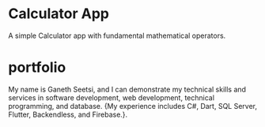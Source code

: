# Calculator App

A simple Calculator app with fundamental mathematical operators.

# portfolio

My name is Ganeth Seetsi, and I can demonstrate my technical skills and services in software development, web development, technical programming, and database. {My experience includes C#, Dart, SQL Server, Flutter, Backendless, and Firebase.}.
